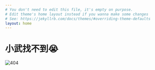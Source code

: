```yaml
---
# You don't need to edit this file, it's empty on purpose.
# Edit theme's home layout instead if you wanna make some changes
# See: https://jekyllrb.com/docs/themes/#overriding-theme-defaults
layout: home
---
```


# 小武找不到😭

![404](https://firebasestorage.googleapis.com/v0/b/growth15-a8c59.appspot.com/o/404%2F404.jpg?alt=media&token=883a01f2-a89c-443e-8094-98e3ab6307e7)

